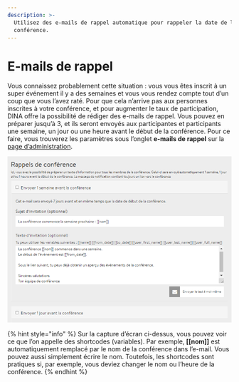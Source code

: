 ```yaml
---
description: >-
  Utilisez des e-mails de rappel automatique pour rappeler la date de la
  conférence.
---
```


# E-mails de rappel

Vous connaissez probablement cette situation : vous vous êtes inscrit à un super événement il y a des semaines et vous vous rendez compte tout d’un coup que vous l’avez raté. Pour que cela n’arrive pas aux personnes inscrites à votre conférence, et pour augmenter le taux de participation, DINA offre la possibilité de rédiger des e-mails de rappel. Vous pouvez en préparer jusqu’à 3, et ils seront envoyés aux participantes et participants une semaine, un jour ou une heure avant le début de la conférence. Pour ce faire, vous trouverez les paramètres sous l’onglet **e-mails de rappel** sur la [page d’administration](../admin-page.md).

![Configuration des e-mails de rappel](../../.gitbook/assets/erinnerungsmail-_fra.png)

{% hint style="info" %}
Sur la capture d’écran ci-dessus, vous pouvez voir ce que l’on appelle des shortcodes \(variables\). Par exemple, **\[\[nom\]\]** est automatiquement remplacé par le nom de la conférence dans l’e-mail. Vous pouvez aussi simplement écrire le nom. Toutefois, les shortcodes sont pratiques si, par exemple, vous deviez changer le nom ou l’heure de la conférence.
{% endhint %}

